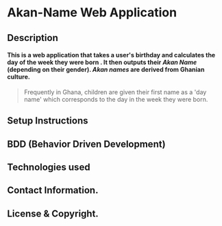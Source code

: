 # Akan-Name Web Application

## Description

#### This is a web application that takes a user's birthday and calculates the day of the week they were born . It then outputs their __*Akan Name*__ \(depending on their gender\). __*Akan names*__ are derived from Ghanian culture.
>Frequently in Ghana, children are given their first name as a 'day name' which corresponds to the day in the week they were born.

## Setup Instructions

## BDD \(Behavior Driven Development\)

## Technologies used

## Contact Information.

## License & Copyright.

